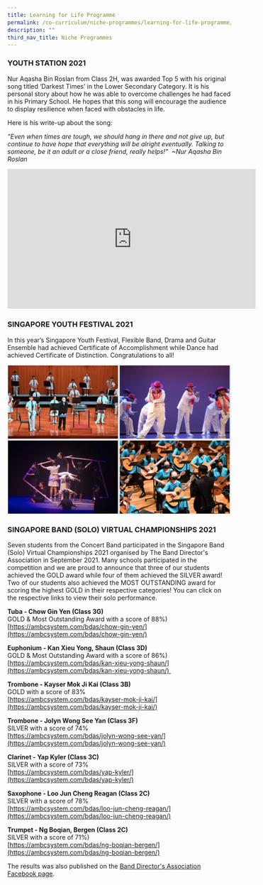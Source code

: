 ```yaml
---
title: Learning for Life Programme
permalink: /co-curriculum/niche-programmes/learning-for-life-programme/
description: ""
third_nav_title: Niche Programmes
---
```

### YOUTH STATION 2021


Nur Aqasha Bin Roslan from Class 2H, was awarded Top 5 with his original song titled ‘Darkest Times’ in the Lower Secondary Category. It is his personal story about how he was able to overcome challenges he had faced in his Primary School. He hopes that this song will encourage the audience to display resilience when faced with obstacles in life. 

Here is his write-up about the song: 

_“Even when times are tough, we should hang in there and not give up, but continue to have hope that everything will be alright eventually. Talking to someone, be it an adult or a close friend, really helps!”  ~Nur Aqasha Bin Roslan_

<iframe width="560" height="315" src="https://www.youtube.com/embed/HdAypyuaT_g" title="YouTube video player" frameborder="0" allow="accelerometer; autoplay; clipboard-write; encrypted-media; gyroscope; picture-in-picture" allowfullscreen></iframe>

### SINGAPORE YOUTH FESTIVAL 2021

In this year’s Singapore Youth Festival, Flexible Band, Drama and Guitar Ensemble had achieved Certificate of Accomplishment while Dance had achieved Certificate of Distinction. Congratulations to all!

![](/images/LLP.png)

### SINGAPORE BAND (SOLO) VIRTUAL CHAMPIONSHIPS 2021

Seven students from the Concert Band participated in the Singapore Band (Solo) Virtual Championships 2021 organised by The Band Director's Association in September 2021. Many schools participated in the competition and we are proud to announce that three of our students achieved the GOLD award while four of them achieved the SILVER award! Two of our students also achieved the MOST OUTSTANDING award for scoring the highest GOLD in their respective categories! You can click on the respective links to view their solo performance.

**Tuba - Chow Gin Yen (Class 3G)**   <br>
GOLD & Most Outstanding Award with a score of 88%) <br>
[https://ambcsystem.com/bdas/chow-gin-yen/](https://ambcsystem.com/bdas/chow-gin-yen/)

  

**Euphonium - Kan Xieu Yong, Shaun (Class 3D)**  <br>
GOLD & Most Outstanding Award with a score of 86%) <br>
[https://ambcsystem.com/bdas/kan-xieu-yong-shaun/](https://ambcsystem.com/bdas/kan-xieu-yong-shaun/) 

  

**Trombone - Kayser Mok Ji Kai (Class 3B)**  <br>
GOLD with a score of 83% <br>
[https://ambcsystem.com/bdas/kayser-mok-ji-kai/](https://ambcsystem.com/bdas/kayser-mok-ji-kai/)

  

**Trombone - Jolyn Wong See Yan (Class 3F)**  <br>
SILVER with a score of 74% <br>
[https://ambcsystem.com/bdas/jolyn-wong-see-yan/](https://ambcsystem.com/bdas/jolyn-wong-see-yan/)

  

**Clarinet - Yap Kyler (Class 3C)**  <br>
SILVER with a score of 73% <br>
[https://ambcsystem.com/bdas/yap-kyler/](https://ambcsystem.com/bdas/yap-kyler/)

  

**Saxophone - Loo Jun Cheng Reagan (Class 2C)** <br>
SILVER with a score of 78% <br>
[https://ambcsystem.com/bdas/loo-jun-cheng-reagan/](https://ambcsystem.com/bdas/loo-jun-cheng-reagan/)

  

**Trumpet - Ng Boqian, Bergen (Class 2C)**  <br>
SILVER with a score of 71%)  <br>
[https://ambcsystem.com/bdas/ng-boqian-bergen/](https://ambcsystem.com/bdas/ng-boqian-bergen/)

  

The results was also published on the [Band Director's Association Facebook page](https://www.facebook.com/1792825220950965/posts/3232161097017363/).